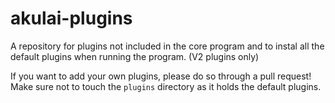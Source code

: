 # akulai-plugins
A repository for plugins not included in the core program and to instal all the default plugins when running the program. (V2 plugins only)

If you want to add your own plugins, please do so through a pull request! Make sure not to touch the `plugins` directory as it holds the default plugins.